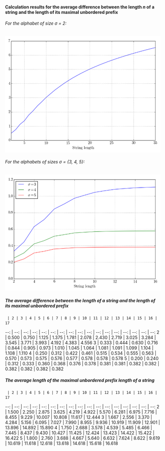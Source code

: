 #### Calculation results for the average difference between the length *n* of a string and the length of its maximal unbordered prefix

###### For the alphabet of size *σ* = 2:
 
![](https://github.com/avlonger/strlib/blob/master/src/py/test/Alphabet_size_2.png)

###### For the alphabets of sizes *σ* = {3, 4, 5}:

![](https://github.com/avlonger/strlib/blob/master/src/py/test/Alphabet_size_3_4_5.png)


##### The average difference between the length of a string and the length of its maximal unbordered prefix

     | 2 | 3 | 4 | 5 | 6 | 7 | 8 | 9 | 10 | 11 | 12 | 13 | 14 | 15 | 16 | 17
 --: | --: | --: | --: | --: | --: | --: | --: | --: | --: | --: | --: | --: | --: | --: | --: | --:
2 | 0.500 | 0.750 | 1.125 | 1.375 | 1.781 | 2.078 | 2.430 | 2.719 | 3.025 | 3.284 | 3.545 | 3.771 | 3.993 | 4.192 | 4.383 | 4.556
3 | 0.333 | 0.444 | 0.630 | 0.716 | 0.844 | 0.905 | 0.973 | 1.010 | 1.045 | 1.064 | 1.081 | 1.091 | 1.099 | 1.104 | 1.108 | 1.110
4 | 0.250 | 0.312 | 0.422 | 0.461 | 0.515 | 0.534 | 0.555 | 0.563 | 0.570 | 0.573 | 0.575 | 0.576 | 0.577 | 0.578 | 0.578 | 0.578
5 | 0.200 | 0.240 | 0.312 | 0.333 | 0.360 | 0.368 | 0.376 | 0.378 | 0.381 | 0.381 | 0.382 | 0.382 | 0.382 | 0.382 | 0.382 | 0.382


##### The average length of the maximal unbordered prefix length of a string

     | 2 | 3 | 4 | 5 | 6 | 7 | 8 | 9 | 10 | 11 | 12 | 13 | 14 | 15 | 16 | 17
 --: | --: | --: | --: | --: | --: | --: | --: | --: | --: | --: | --: | --: | --: | --: | --: | --:
2 | 1.500 | 2.250 | 2.875 | 3.625 | 4.219 | 4.922 | 5.570 | 6.281 | 6.975 | 7.716 | 8.455 | 9.229 | 10.007 | 10.808 | 11.617 | 12.444
3 | 1.667 | 2.556 | 3.370 | 4.284 | 5.156 | 6.095 | 7.027 | 7.990 | 8.955 | 9.936 | 10.919 | 11.909 | 12.901 | 13.896 | 14.892 | 15.890
4 | 1.750 | 2.688 | 3.578 | 4.539 | 5.485 | 6.466 | 7.445 | 8.437 | 9.430 | 10.427 | 11.425 | 12.424 | 13.423 | 14.422 | 15.422 | 16.422
5 | 1.800 | 2.760 | 3.688 | 4.667 | 5.640 | 6.632 | 7.624 | 8.622 | 9.619 | 10.619 | 11.618 | 12.618 | 13.618 | 14.618 | 15.618 | 16.618



